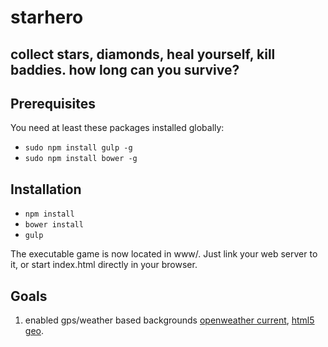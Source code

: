 # starhero
## collect stars, diamonds, heal yourself, kill baddies. how long can you survive?

## Prerequisites
You need at least these packages installed globally:
- ```sudo npm install gulp -g```
- ```sudo npm install bower -g```

## Installation
- ```npm install```
- ```bower install```
- ```gulp```

The executable game is now located in www/. Just link your web server to it, or start index.html directly in your browser.

## Goals

1. enabled gps/weather based backgrounds [openweather current](http://openweathermap.org/current), [html5 geo](http://www.w3schools.com/html/html5_geolocation.asp).
